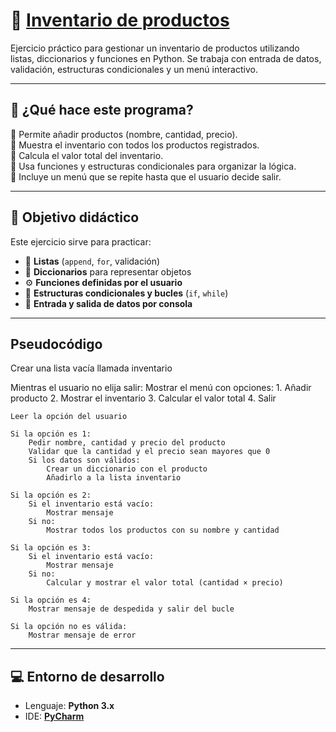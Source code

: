 # 🧺 [Inventario de productos](./InventarioProductos.py)

Ejercicio práctico para gestionar un inventario de productos utilizando listas, diccionarios y funciones en Python. Se trabaja con entrada de datos, validación, estructuras condicionales y un menú interactivo.

---

## 🧠 ¿Qué hace este programa?

🔹 Permite añadir productos (nombre, cantidad, precio).  
🔹 Muestra el inventario con todos los productos registrados.  
🔹 Calcula el valor total del inventario.  
🔹 Usa funciones y estructuras condicionales para organizar la lógica.  
🔹 Incluye un menú que se repite hasta que el usuario decide salir.

---

## 🎯 Objetivo didáctico

Este ejercicio sirve para practicar:

- 📝 **Listas** (`append`, `for`, validación)
- 🧱 **Diccionarios** para representar objetos
- ⚙️ **Funciones definidas por el usuario**
- 🔁 **Estructuras condicionales y bucles** (`if`, `while`)
- 💬 **Entrada y salida de datos por consola**

---

## Pseudocódigo
Crear una lista vacía llamada inventario

Mientras el usuario no elija salir:
    Mostrar el menú con opciones:
        1. Añadir producto
        2. Mostrar el inventario
        3. Calcular el valor total
        4. Salir

    Leer la opción del usuario

    Si la opción es 1:
        Pedir nombre, cantidad y precio del producto
        Validar que la cantidad y el precio sean mayores que 0
        Si los datos son válidos:
            Crear un diccionario con el producto
            Añadirlo a la lista inventario

    Si la opción es 2:
        Si el inventario está vacío:
            Mostrar mensaje
        Si no:
            Mostrar todos los productos con su nombre y cantidad

    Si la opción es 3:
        Si el inventario está vacío:
            Mostrar mensaje
        Si no:
            Calcular y mostrar el valor total (cantidad × precio)

    Si la opción es 4:
        Mostrar mensaje de despedida y salir del bucle

    Si la opción no es válida:
        Mostrar mensaje de error

---

## 💻 Entorno de desarrollo

- Lenguaje: **Python 3.x**  
- IDE: **[PyCharm](https://www.jetbrains.com/pycharm/)**
